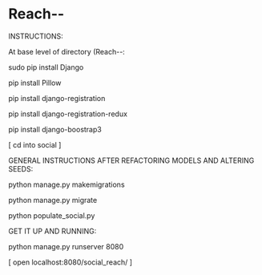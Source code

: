 # Reach--

INSTRUCTIONS:

At base level of directory (Reach--:

sudo pip install Django

pip install Pillow

pip install django-registration

pip install django-registration-redux

pip install django-boostrap3

 [ cd into social ]

GENERAL INSTRUCTIONS AFTER REFACTORING MODELS AND ALTERING SEEDS:

python manage.py makemigrations

python manage.py migrate

python populate_social.py

GET IT UP AND RUNNING:

python manage.py runserver 8080

 [ open localhost:8080/social_reach/ ]
